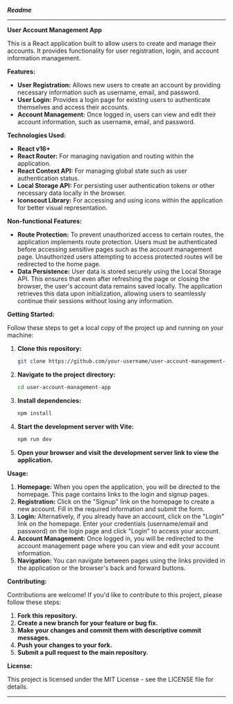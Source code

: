 **_Readme_**

---

**User Account Management App**

This is a React application built to allow users to create and manage their accounts. It provides functionality for user registration, login, and account information management.

**Features:**

- **User Registration:** Allows new users to create an account by providing necessary information such as username, email, and password.
- **User Login:** Provides a login page for existing users to authenticate themselves and access their accounts.
- **Account Management:** Once logged in, users can view and edit their account information, such as username, email, and password.

**Technologies Used:**

- **React v16+**
- **React Router:** For managing navigation and routing within the application.
- **React Context API:** For managing global state such as user authentication status.
- **Local Storage API:** For persisting user authentication tokens or other necessary data locally in the browser.
- **Iconscout Library:** For accessing and using icons within the application for better visual representation.

**Non-functional Features:**

- **Route Protection:**
  To prevent unauthorized access to certain routes, the application implements route protection. Users must be authenticated before accessing sensitive pages such as the account management page. Unauthorized users attempting to access protected routes will be redirected to the home page.
- **Data Persistence:**
  User data is stored securely using the Local Storage API. This ensures that even after refreshing the page or closing the browser, the user's account data remains saved locally. The application retrieves this data upon initialization, allowing users to seamlessly continue their sessions without losing any information.

**Getting Started:**

Follow these steps to get a local copy of the project up and running on your machine:

1. **Clone this repository:**

   ```bash
   git clone https://github.com/your-username/user-account-management-app.git
   ```

2. **Navigate to the project directory:**

   ```bash
   cd user-account-management-app
   ```

3. **Install dependencies:**

   ```bash
   npm install
   ```

4. **Start the development server with Vite:**

   ```bash
   npm run dev
   ```

5. **Open your browser and visit the development server link to view the application.**

**Usage:**

1. **Homepage:** When you open the application, you will be directed to the homepage. This page contains links to the login and signup pages.
2. **Registration:** Click on the "Signup" link on the homepage to create a new account. Fill in the required information and submit the form.
3. **Login:** Alternatively, if you already have an account, click on the "Login" link on the homepage. Enter your credentials (username/email and password) on the login page and click "Login" to access your account.
4. **Account Management:** Once logged in, you will be redirected to the account management page where you can view and edit your account information.
5. **Navigation:** You can navigate between pages using the links provided in the application or the browser's back and forward buttons.

**Contributing:**

Contributions are welcome! If you'd like to contribute to this project, please follow these steps:

1. **Fork this repository.**
2. **Create a new branch for your feature or bug fix.**
3. **Make your changes and commit them with descriptive commit messages.**
4. **Push your changes to your fork.**
5. **Submit a pull request to the main repository.**

**License:**

This project is licensed under the MIT License - see the LICENSE file for details.

---
